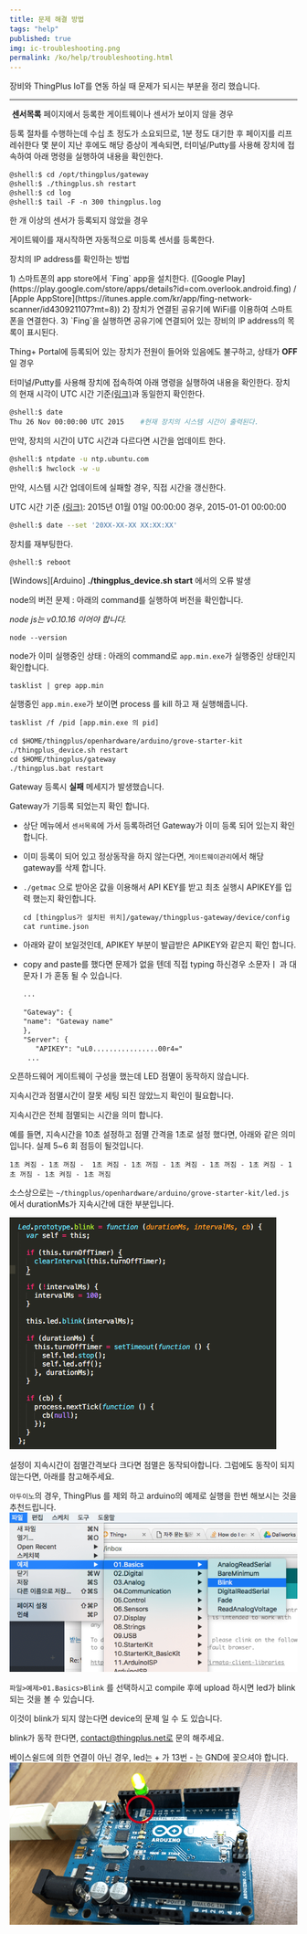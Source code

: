 ```yaml
---
title: 문제 해결 방법
tags: "help"
published: true
img: ic-troubleshooting.png
permalink: /ko/help/troubleshooting.html
---
```


장비와 ThingPlus IoT를 연동 하실 때 문제가 되시는 부분을 정리 했습니다.

---

<p class="dwfqExpand" id= "trbs_invisible_sensors">&nbsp;<b>센서목록</b> 페이지에서 등록한 게이트웨이나 센서가 보이지 않을 경우</p>

등록 절차를 수행하는데 수십 초 정도가 소요되므로, 1분 정도 대기한 후 페이지를 리프레쉬한다
몇 분이 지난 후에도 해당 증상이 계속되면, 터미널/Putty를 사용해 장치에 접속하여 아래 명령을 실행하여 내용을 확인한다.

```
@shell:$ cd /opt/thingplus/gateway
@shell:$ ./thingplus.sh restart
@shell:$ cd log
@shell:$ tail -F -n 300 thingplus.log
```

<p class="dwfqExpand2"></p>

<p class="dwfqExpand" id= "trbs_discover_sensors">   한 개 이상의 센서가 등록되지 않았을 경우</p>

게이트웨이를 재시작하면 자동적으로 미등록 센서를 등록한다.

<p class="dwfqExpand2"></p>
<p class="dwfqExpand"  id= "trbs_">   장치의 IP address를 확인하는 방법</p>
1) 스마트폰의 app store에서 `Fing` app을 설치한다. ([Google Play](https://play.google.com/store/apps/details?id=com.overlook.android.fing) / [Apple AppStore](https://itunes.apple.com/kr/app/fing-network-scanner/id430921107?mt=8))
2) 장치가 연결된 공유기에 WiFi를 이용하여 스마트폰을 연결한다.
3) `Fing`을 실행하면 공유기에 연결되어 있는 장비의 IP address의 목록이 표시된다. 

<p class="dwfqExpand2"></p>
<p class="dwfqExpand" id= "trbs_time_sync">   Thing+ Portal에 등록되어 있는 장치가 전원이 들어와 있음에도 불구하고, 상태가 <b>OFF</b> 일 경우</p>

터미널/Putty를 사용해 장치에 접속하여 아래 명령을 실행하여 내용을 확인한다.
장치의 현재 시각이 UTC 시간 기준[(링크)](http://www.worldtimeserver.com/current_time_in_UTC.aspx)과 동일한지 확인한다.

```bash
@shell:$ date
Thu 26 Nov 00:00:00 UTC 2015    #현재 장치의 시스템 시간이 출력된다.
```

만약, 장치의 시간이 UTC 시간과 다르다면 시간을 업데이트 한다.

```bash
@shell:$ ntpdate -u ntp.ubuntu.com
@shell:$ hwclock -w -u
```

만약, 시스템 시간 업데이트에 실패할 경우, 직접 시간을 갱신한다.

UTC 시간 기준 [(링크)](http://www.worldtimeserver.com/current_time_in_UTC.aspx): 2015년 01월 01일 00:00:00 경우, 2015-01-01 00:00:00

```bash
@shell:$ date --set '20XX-XX-XX XX:XX:XX'
```

장치를 재부팅한다.

```bash
@shell:$ reboot
```

<p class="dwfqExpand2"></p>

<p class="dwfqExpand" id= "trbs_arduino_start_error">   [Windows][Arduino] <b>./thingplus_device.sh start</b> 에서의 오류 발생 </p>

node의 버전 문제 : 아래의 command를 실행하여 버전을 확인합니다.

_node js는 v0.10.16 이어야 합니다._

```
node --version
```

node가 이미 실행중인 상태 : 아래의 command로 `app.min.exe`가 실행중인 상태인지 확인합니다.
     
```
tasklist | grep app.min  
```

실행중인 `app.min.exe`가 보이면 process 를 kill 하고 재 실행해줍니다.

```
tasklist /f /pid [app.min.exe 의 pid]

cd $HOME/thingplus/openhardware/arduino/grove-starter-kit
./thingplus_device.sh restart
cd $HOME/thingplus/gateway
./thingplus.bat restart
```

<p class="dwfqExpand2"></p>

<p class="dwfqExpand" id= "trbs_error_gw_register">   Gateway 등록시 <b>실패</b> 메세지가 발생했습니다. </p>
    
Gateway가 기등록 되었는지 확인 합니다. 

- 상단 메뉴에서 `센서목록`에 가서 등록하려던 Gateway가 이미 등록 되어 있는지 확인합니다.
- 이미 등록이 되어 있고 정상동작을 하지 않는다면, `게이트웨이관리`에서 해당 gateway를 삭제 합니다.
- `./getmac` 으로 받아온 값을 이용해서 API KEY를 받고 최초 실행시 APIKEY를 입력 했는지 확인합니다. 

  ```
  cd [thingplus가 설치된 위치]/gateway/thingplus-gateway/device/config
  cat runtime.json
  ```

- 아래와 같이 보일것인데, APIKEY 부분이 발급받은 APIKEY와 같은지 확인 합니다.
- copy and paste를 했다면 문제가 없을 텐데 직접 typing 하신경우 소문자ㅣ 과 대문자 I 가 혼동 될 수 있습니다.  
        
  ```
  ...

  "Gateway": {
  "name": "Gateway name"
  },
  "Server": {
     "APIKEY": "uL0................00r4="
   ...

  ```

<p class="dwfqExpand2"></p>

<p class="dwfqExpand"  id= "trbs_led_blink"> 오픈하드웨어 게이트웨이 구성을 했는데 LED 점멸이 동작하지 않습니다.</p>

지속시간과 점멸시간이 잘못 세팅 되진 않았느지 확인이 필요합니다.

지속시간은 전체 점멸되는 시간을 의미 합니다. 

예를 들면, 지속시간을 10초 설정하고 점멸 간격을 1초로 설정 했다면, 아래와 같은 의미 입니다. 실제 5~6 회 점등이 될것입니다.
  
```
1초 켜짐 - 1초 꺼짐 -  1초 켜짐 - 1초 꺼짐 - 1초 켜짐 - 1초 꺼짐 - 1초 켜짐 - 1초 꺼짐 - 1초 켜짐 - 1초 꺼짐 
```
소스상으로는 `~/thingplus/openhardware/arduino/grove-starter-kit/led.js` 에서 durationMs가 지속시간에 대한 부분입니다.

![led.js](/assets/arduino_led_js.png)

설정이 지속시간이 점멸간격보다 크다면 점멸은 동작되야합니다. 그럼에도 동작이 되지 않는다면, 아래를 참고해주세요. 

`아두이노`의 경우,
ThingPlus 를 제외 하고 arduino의 예제로 실행을 한번 해보시는 것을 추천드립니다.
![arduino ide](/assets/arduino_led_ide.png)

`파일>예제>01.Basics>Blink` 를 선택하시고 compile 후에 upload 하시면 led가 blink 되는 것을 볼 수 있습니다.

이것이 blink가 되지 않는다면 device의 문제 일 수 도 있습니다. 

blink가 동작 한다면, contact@thingplus.net로 문의 해주세요.

베이스쉴드에 의한 연결이 아닌 경우, led는 + 가 13번 - 는 GND에 꽂으셔야 합니다.
![arduino_led](/assets/arduino_led.png)



<p class="dwfqExpand2"></p>

<!-- <p class="dwfqExpand" id= "trbs_error_rpc"> 게이트웨이 등록시 rpc error 가 발생합니다.</p>
<p class="dwfqExpand2"></p>

<p class="dwfqExpand" id= "trbs_error_key"> key 발급 에러</p>
<p class="dwfqExpand2"></p>

<p class="dwfqExpand" id= "trbs_error_rspi"> 라즈베리파이 등록시 에러 : <code>/usr/local/bin/node: not found</code> </p>
<p class="dwfqExpand2"></p>

<p class="dwfqExpand" id= "trbs_error_install"> 설치시 에러 : <code>./thingplus_embedded_sdk_pi_install.sh: pushd: not found</code> </p>
<p class="dwfqExpand2"></p>
 -->
<!-- <p class="dwfqExpand"></p>
<p class="dwfqExpand2"></p> -->

<!-- [![arduino ide](/assets/arduino_led_ide.png)](javascript:open_youtube('https://www.youtube.com/embed/IdA3_FA9wLU?enablejsapi=1&amp;origin=http://thingplus.net'))

<div id='Utube' class="video-contianer drag ui-draggable ui-draggable-handle"></div>
 -->



<div class='scrolltop'>
    <div class='scroll icon'><i class="fa fa-arrow-circle-up"></i></div>
</div>